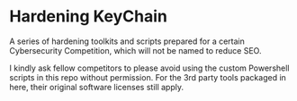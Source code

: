 # Hardening KeyChain
A series of hardening toolkits and scripts prepared for a certain Cybersecurity Competition, which will not be named to reduce SEO. 

I kindly ask fellow competitors to please avoid using the custom Powershell scripts in this repo without permission. For the 3rd party tools packaged in here, their original software licenses still apply.
